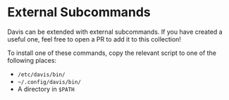 # External Subcommands
Davis can be extended with external subcommands. If you have created a useful
one, feel free to open a PR to add it to this collection!

To install one of these commands, copy the relevant script to one of the following places:
- `/etc/davis/bin/`
- `~/.config/davis/bin/`
- A directory in `$PATH`

